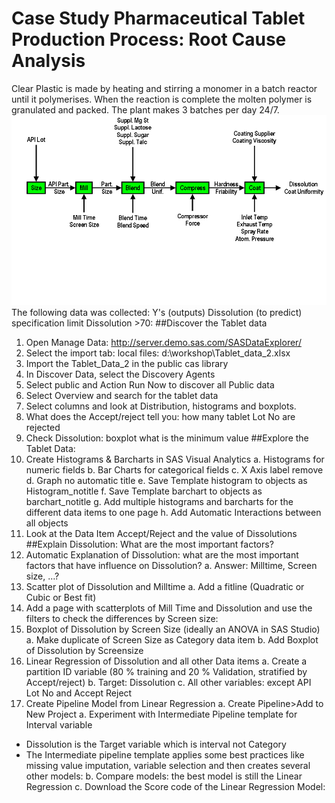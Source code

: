 # Case Study Pharmaceutical Tablet Production Process: Root Cause Analysis
Clear Plastic is made by heating and stirring a monomer in a batch reactor until it polymerises.  When the reaction is complete the molten polymer is granulated and packed.  The plant makes 3 batches per day 24/7. 
![Tablet Process](https://github.com/paulvanmol/PolymerCase/blob/main/images/PharmaceuticalTabletManufacturingProcess.png?raw=true)
The following data was collected: 
Y's (outputs)
Dissolution (to predict)
specification limit Dissolution >70:
##Discover the Tablet data
1.	Open Manage Data: http://server.demo.sas.com/SASDataExplorer/
2.	Select the import tab: local files: d:\workshop\Tablet_data_2.xlsx 
3.	Import the Tablet_Data_2 in the public cas library
4.	In Discover Data, select the Discovery Agents
5.	Select public and Action Run Now to discover all Public data
6.	Select Overview and search for the tablet data
7.	Select columns and look at Distribution, histograms and boxplots. 
8.	What does the Accept/reject tell you: how many tablet Lot No are rejected
9.	Check Dissolution: boxplot what is the minimum value 
##Explore the Tablet Data:
1.	Create Histograms & Barcharts in SAS Visual Analytics
a.	Histograms for numeric fields
b.	Bar Charts for categorical fields 
c.	X Axis label remove
d.	Graph no automatic title
e.	Save Template histogram to objects as Histogram_notitle
f.	Save Template barchart to objects as barchart_notitle
g.	Add multiple histograms and barcharts for the different data items to one page
h.	Add Automatic Interactions between all objects
2.	Look at the Data Item Accept/Reject and the value of Dissolutions
##Explain Dissolution: What are the most important factors?
4.	Automatic Explanation of Dissolution: what are the most important factors that have influence on Dissolution?
a.	Answer: Milltime, Screen size, …?
5.	Scatter plot of Dissolution and Milltime
a.	Add a fitline (Quadratic or Cubic or Best fit)
6.	Add a page with scatterplots of Mill Time and Dissolution and use the filters to check the differences by Screen size: 
7.	Boxplot of Dissolution by Screen Size (ideally an ANOVA in SAS Studio)
a.	Make duplicate of Screen Size as Category data item
b.	Add Boxplot of Dissolution by Screensize
8.	Linear Regression of Dissolution and all other Data items
a.	Create a partition ID variable (80 % training and 20 % Validation, stratified by Accept/reject)
b.	Target: Dissolution
c.	All other variables: except API Lot No and Accept Reject
10.	Create Pipeline Model from Linear Regression 
a.	Create Pipeline>Add to New Project
a.	Experiment with Intermediate Pipeline template for Interval variable
- Dissolution is the Target variable which is interval not Category
- The Intermediate pipeline template applies some best practices like missing value imputation, variable selection and then creates several other models: 
b.	Compare models: the best model is still the Linear Regression
c.	Download the Score code of the Linear Regression Model: 